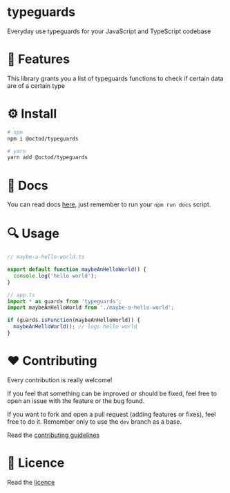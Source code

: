 typeguards
==========

Everyday use typeguards for your JavaScript and TypeScript codebase

# 🎉 Features

This library grants you a list of typeguards functions to check if certain data are of a certain type

# ⚙ Install

```bash
# npm
npm i @octod/typeguards

# yarn
yarn add @octod/typeguards
```

# 📖 Docs

You can read docs [here](./docs/README.md), just remember to run your `npm run docs` script.

# 🔍 Usage

```typescript
// maybe-a-hello-world.ts

export default function maybeAnHelloWorld() {
  console.log('hello world');
}

// app.ts
import * as guards from 'typeguards';
import maybeAnHelloWorld from './maybe-a-hello-world';

if (guards.isFunction(maybeAnHelloWorld)) {
  maybeAnHelloWorld(); // logs hello world
}
```

# ️❤️ Contributing

Every contribution is really welcome!

If you feel that something can be improved or should be fixed, feel free to open an issue with the feature or the bug found.

If you want to fork and open a pull request (adding features or fixes), feel free to do it. Remember only to use the `dev` branch as a base.

Read the [contributing guidelines](./CONTRIBUTING.md)

# 📃 Licence

Read the [licence](./LICENCE)
